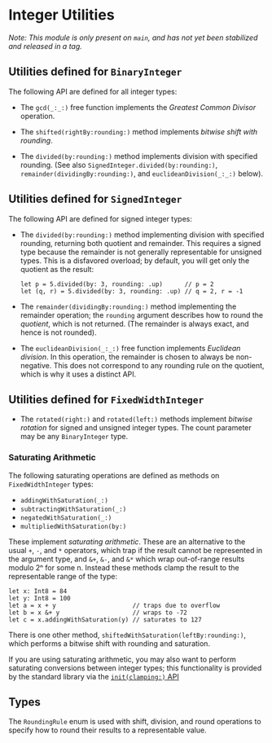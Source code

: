 # Integer Utilities

_Note: This module is only present on `main`, and has not yet been stabilized and released in a tag._

## Utilities defined for `BinaryInteger`

The following API are defined for all integer types:

- The `gcd(_:_:)` free function implements the _Greatest Common Divisor_ operation.
  
- The `shifted(rightBy:rounding:)` method implements _bitwise shift with rounding_.
  
- The `divided(by:rounding:)` method implements division with specified rounding.
  (See also `SignedInteger.divided(by:rounding:)`, `remainder(dividingBy:rounding:)`, and `euclideanDivision(_:_:)` below).
  
## Utilities defined for `SignedInteger`

The following API are defined for signed integer types:

- The `divided(by:rounding:)` method implementing division with specified rounding, returning both quotient and remainder.
  This requires a signed type because the remainder is not generally representable for unsigned types.
  This is a disfavored overload; by default, you will get only the quotient as the result:
  ```
  let p = 5.divided(by: 3, rounding: .up)      // p = 2
  let (q, r) = 5.divided(by: 3, rounding: .up) // q = 2, r = -1
  ```
  
- The `remainder(dividingBy:rounding:)` method implementing the remainder operation; the `rounding` argument describes how to round the _quotient_, which is not returned.
  (The remainder is always exact, and hence is not rounded).
  
- The `euclideanDivision(_:_:)` free function implements _Euclidean division_.
  In this operation, the remainder is chosen to always be non-negative.
  This does not correspond to any rounding rule on the quotient, which is why it uses a distinct API.

## Utilities defined for `FixedWidthInteger`

- The `rotated(right:)` and `rotated(left:)` methods implement _bitwise rotation_ for signed and unsigned integer types.
  The count parameter may be any `BinaryInteger` type.
  
### Saturating Arithmetic

The following saturating operations are defined as methods on
`FixedWidthInteger` types:

- `addingWithSaturation(_:)`
- `subtractingWithSaturation(_:)`
- `negatedWithSaturation(_:)`
- `multipliedWithSaturation(by:)`

These implement _saturating arithmetic_. These are an alternative to the 
usual `+`, `-`, and `*` operators, which trap if the result cannot be 
represented in the argument type, and `&+`, `&-`, and `&*` which wrap
out-of-range results modulo 2ⁿ for some n. Instead these methods clamp
the result to the representable range of the type:
```
let x: Int8 = 84
let y: Int8 = 100
let a = x + y                     // traps due to overflow
let b = x &+ y                    // wraps to -72
let c = x.addingWithSaturation(y) // saturates to 127
```

There is one other method, `shiftedWithSaturation(leftBy:rounding:)`,
which performs a bitwise shift with rounding and saturation.

If you are using saturating arithmetic, you may also want to perform
saturating conversions between integer types; this functionality is provided
by the standard library via the [`init(clamping:)` API][clamping]

## Types

The `RoundingRule` enum is used with shift, division, and round operations to specify how to round their results to a representable value.

[clamping]: https://developer.apple.com/documentation/swift/binaryinteger/init(clamping:)
